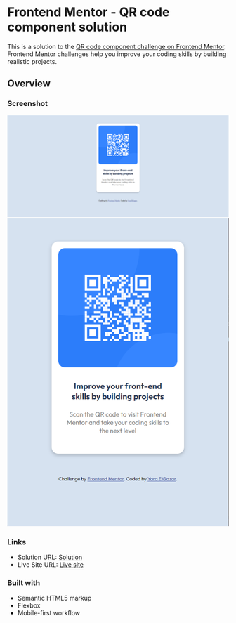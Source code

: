 # Frontend Mentor - QR code component solution

This is a solution to the [QR code component challenge on Frontend Mentor](https://www.frontendmentor.io/challenges/qr-code-component-iux_sIO_H). Frontend Mentor challenges help you improve your coding skills by building realistic projects.

## Overview

### Screenshot

![](./screenshots/Screenshot1.png)
![](./screenshots/Screenshot2.png)

### Links

- Solution URL: [Solution](https://github.com/yaraElGazar/frontend-mentor-challenge1-qr-code-component)
- Live Site URL: [Live site](https://yaraelgazar.github.io/frontend-mentor-challenge1-qr-code-component/)

### Built with

- Semantic HTML5 markup
- Flexbox
- Mobile-first workflow
